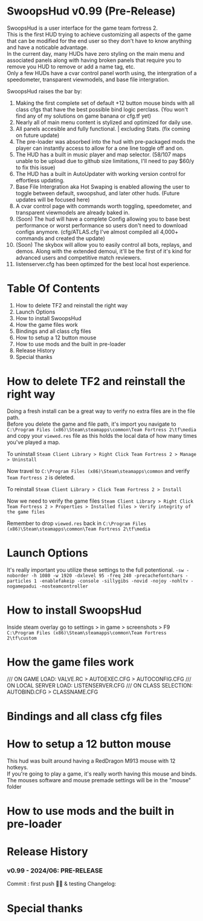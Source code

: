 # SwoopsHud v0.99 (Pre-Release)
SwoopsHud is a user interface for the game team fortress 2.  
This is the first HUD trying to achieve customizing all aspects of the game that can be modified for the end user so they don't have to know anything and have a noticable advantage.  
In the current day, many HUDs have zero styling on the main menu and associated panels along with having broken panels that require you to remove you HUD to remove or add a name tag, etc.  
Only a few HUDs have a cvar control panel worth using, the intergration of a speedometer, transparent viewmodels, and base file intergration.  

SwoopsHud raises the bar by:
1. Making the first complete set of default +12 button mouse binds with all class cfgs that have the best possible bind logic perclass. (You won't find any of my solutions on game banana or cfg.tf yet)
1. Nearly all of main menu content is stylized and optimized for daily use.
1. All panels accesible and fully functional. | excluding Stats. (fix coming on future update)
1. The pre-loader was absorbed into the hud with pre-packaged mods the player can instantly access to allow for a one line toggle off and on.
1. The HUD has a built in music player and map selector. (58/107 maps unable to be upload due to github size limitations, I'll need to pay $60/y to fix this issue)
1. The HUD has a built in AutoUpdater with working version control for effortless updating.
1. Base File Intergration aka Hot Swaping is enabled allowing the user to toggle between default, swoopshud, and later other huds. (Future updates will be focused here)
1. A cvar control page with commands worth toggling, speedometer, and transparent viewmodels are already baked in.
1. (Soon) The hud will have a complete Config allowing you to base best performance or worst performance so users don't need to download configs anymore. (cfg/ATLAS.cfg I've almost compiled all 4,000+ commands and created the update)
1. (Soon) The skybox will allow you to easily control all bots, replays, and demos. Along with the extended demoui, it'll be the first of it's kind for advanced users and competitive match reviewers.
1. listenserver.cfg has been optimzed for the best local host experience.



# Table Of Contents
1. How to delete TF2 and reinstall the right way
1. Launch Options
1. How to install SwoopsHud
1. How the game files work
1. Bindings and all class cfg files
1. How to setup a 12 button mouse
1. How to use mods and the built in pre-loader
1. Release History
1. Special thanks



# How to delete TF2 and reinstall the right way
Doing a fresh install can be a great way to verify no extra files are in the file path.  
Before you delete the game and file path, it's import you navigate to  
`C:\Program Files (x86)\Steam\steamapps\common\Team Fortress 2\tf\media`
and copy your `viewed.res` file as this holds the local data of how many times you've played a map.  

To uninstall `Steam Client Library > Right Click Team Fortress 2 > Manage > Uninstall`  

Now travel to `C:\Program Files (x86)\Steam\steamapps\common` and verify `Team Fortress 2` is deleted.  

To reinstall `Steam Client Library > Click Team Fortress 2 > Install`

Now we need to verify the game files `Steam Client Library > Right Click Team Fortress 2 > Properties > Installed files > Verify integrity of the game files`  

Remember to drop `viewed.res` back in `C:\Program Files (x86)\Steam\steamapps\common\Team Fortress 2\tf\media`  



# Launch Options
It's really important you utilize these settings to the full potentional. 
`-sw -noborder -h 1080 -w 1920 -dxlevel 95 -freq 240 -precachefontchars -particles 1 -enablefakeip -console -sillygibs -novid -nojoy -nohltv -nogamepadui -nosteamcontroller`



# How to install SwoopsHud
Inside steam overlay go to settings > in game > screenshots > F9
`C:\Program Files (x86)\Steam\steamapps\common\Team Fortress 2\tf\custom`



# How the game files work
/// ON GAME LOAD:          VALVE.RC > AUTOEXEC.CFG > AUTOCONFIG.CFG
/// ON LOCAL SERVER LOAD:  LISTENSERVER.CFG
/// ON CLASS SELECTION:    AUTOBIND.CFG > CLASSNAME.CFG



# Bindings and all class cfg files



# How to setup a 12 button mouse
This hud was built around having a RedDragon M913 mouse with 12 hotkeys.  
If you're going to play a game, it's really worth having this mouse and binds.  
The mouses software and mouse premade settings will be in the "mouse" folder  



# How to use mods and the built in pre-loader

# Release History
### v0.99 - 2024/06: PRE-RELEASE 
Commit   : first push 🥳🎉 & testing 
Changelog: 



# Special thanks



